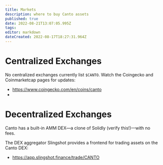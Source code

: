 ```yaml
---
title: Markets
description: where to buy Canto assets
published: true
date: 2022-08-21T13:07:05.995Z
tags: 
editor: markdown
dateCreated: 2022-08-17T18:27:31.964Z
---
```





# Centralized Exchanges
No centralized exchanges currently list `$CANTO`.
Watch the Coingecko and Coinmarketcap pages for updates:
- https://www.coingecko.com/en/coins/canto
- 



# Decentralized Exchanges
Canto has a built-in AMM DEX—a clone of Solidly (verify this!)—with no fees.

The DEX aggregator Slingshot provides a frontend for trading assets on the Canto DEX:
- https://app.slingshot.finance/trade/CANTO

